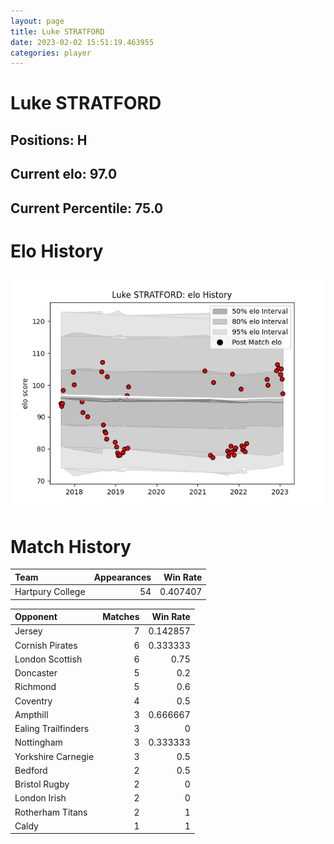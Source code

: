 ```yaml
---  
layout: page  
title: Luke STRATFORD  
date: 2023-02-02 15:51:19.463955  
categories: player  
---
```

# Luke STRATFORD

## Positions: H

## Current elo: 97.0

## Current Percentile: 75.0

# Elo History


![elo history](history_LukeSTRATFORD.png)
# Match History


| Team             |   Appearances |   Win Rate |
|:-----------------|--------------:|-----------:|
| Hartpury College |            54 |   0.407407 |

| Opponent            |   Matches |   Win Rate |
|:--------------------|----------:|-----------:|
| Jersey              |         7 |   0.142857 |
| Cornish Pirates     |         6 |   0.333333 |
| London Scottish     |         6 |   0.75     |
| Doncaster           |         5 |   0.2      |
| Richmond            |         5 |   0.6      |
| Coventry            |         4 |   0.5      |
| Ampthill            |         3 |   0.666667 |
| Ealing Trailfinders |         3 |   0        |
| Nottingham          |         3 |   0.333333 |
| Yorkshire Carnegie  |         3 |   0.5      |
| Bedford             |         2 |   0.5      |
| Bristol Rugby       |         2 |   0        |
| London Irish        |         2 |   0        |
| Rotherham Titans    |         2 |   1        |
| Caldy               |         1 |   1        |